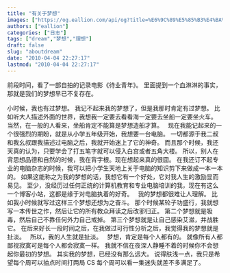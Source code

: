 ```yaml
---
title: "有关于梦想"
images: ["https://og.eallion.com/api/og?title=%E6%9C%89%E5%85%B3%E4%BA%8E%E6%A2%A6%E6%83%B3"]
authors: ["eallion"]
categories: ["日志"]
tags: ["dream","梦想","理想"]
draft: false
slug: "aboutdream"
date: "2010-04-04 22:27:17"
lastmod: "2010-04-04 22:27:17"
---
```


前段时间，看了一部自拍的记录电影《待业青年》。
里面提到一个血淋淋的事实，那就是我们的梦想早已不复存在。

小时候，我也有过梦想。
我记不起来我的梦想了，但是我那时肯定有过梦想。
比如听大人描述外面的世界，我想我一定要去看看海一定要去坐船一定要坐火车。
当然，在一般的人看来，坐船肯定不能算是梦想造船才算。
&nbsp;
现在我能记起来的一个很强烈的期盼，就是从小学五年级开始，我想要一台电脑。
一切都源于我二叔和我幺叔跟我描述过电脑之后，我就开始迷上了它的神奇。
而且那个时候，我还天真的认为，只要学会了打五笔字就可以侵入白宫或者五角大楼。
所以，别人在背思想品德和自然的时候，我在背字根。现在想起来真的很囧。
在我还订不起专业的电脑杂志的时候，我可以把小学生天地上关于电脑的知识剪下来做成一本一本的。
如果这能称之为我的梦想的话，我想它有一个好处，它对我人生的激励显而易见。
至少，没经历过任何正统的计算机教育和专业电脑培训的我，现在有这么一个博客小站，这都是缘于对电脑执着的好奇。
&nbsp;
我的梦想都很难让人理解。
比如我小时候就写过这样三个梦想还想为之奋斗。
那个时候某轮子功盛行，我就想写一本传世之作，然后让它的所有教众拜读之后改邪归正。
第二个梦想就是吸毒，然后自己不靠任何外力自己戒掉。
第三个梦想就是让自己感染艾滋，并战胜它。
在后来好长一段时间之后，在我做过可行性分析之后，我觉得我的梦想就是扯淡。
&nbsp;
所以，我的人生就是扯淡。
&nbsp;
梦想，肯定是每个人都有的。
就像所有人都鄙视寂寞可是每个人都会寂寞一样。
我就不信在夜深人静睡不着的时候你不会想起你最初的梦想。
其实我的梦想，已经没有那么远大。
说得肤浅一点，我只是希望每个周可以抽点时间打两局 CS 每个周可以看一集迷失就差不多满足了。
